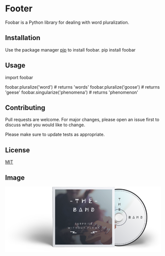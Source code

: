 # Footer
Foobar is a Python library for dealing with word pluralization.

## Installation

Use the package manager [pip](https://pip.pypa.io/en/stable/
) to install foobar.
pip install foobar
## Usage
import foobar

foobar.pluralize('word') # returns 'words'
foobar.pluralize('goose') # returns 'geese'
foobar.singularize('phenomena') # returns 'phenomenon'
## Contributing
Pull requests are welcome. For major changes, please open an issue first to discuss what you would like to change.

Please make sure to update tests as appropriate.
## License
[MIT](https://choosealicense.com/licenses/mit/
)

## Image
![alt text](CoverImage.png)